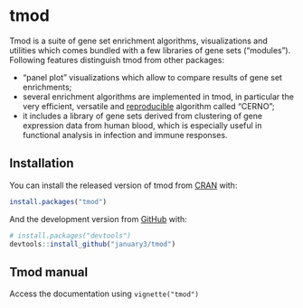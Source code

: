 
<!-- README.md is generated from README.Rmd. Please edit that file -->

# tmod

<!-- badges: start -->
<!-- badges: end -->

Tmod is a suite of gene set enrichment algorithms, visualizations and
utilities which comes bundled with a few libraries of gene sets
(“modules”). Following features distinguish tmod from other packages:

-   “panel plot” visualizations which allow to compare results of gene
    set enrichments;
-   several enrichment algorithms are implemented in tmod, in particular
    the very efficient, versatile and
    [reproducible](https://academic.oup.com/bioinformatics/article/35/24/5146/5511403)
    algorithm called “CERNO”;
-   it includes a library of gene sets derived from clustering of gene
    expression data from human blood, which is especially useful in
    functional analysis in infection and immune responses.

## Installation

You can install the released version of tmod from
[CRAN](https://CRAN.R-project.org/) with:

``` r
install.packages("tmod")
```

And the development version from [GitHub](https://github.com/) with:

``` r
# install.packages("devtools")
devtools::install_github("january3/tmod")
```

## Tmod manual

Access the documentation using `vignette("tmod")`
